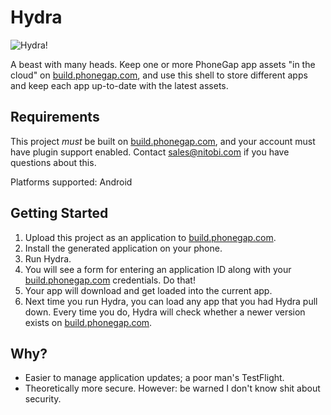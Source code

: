 Hydra
====

![Hydra!](http://github.com/filmaj/hydra/raw/master/img/icon128.png)

A beast with many heads. Keep one or more PhoneGap app assets "in the cloud" on
[build.phonegap.com](http://build.phonegap.com), and use this shell to
store different apps and keep each app up-to-date with the latest
assets.

Requirements
----

This project _must_ be built on [build.phonegap.com](http://build.phonegap.com),
and your account must have plugin support enabled. Contact [sales@nitobi.com](mailto:sales@nitobi.com)
if you have questions about this.

Platforms supported: Android

Getting Started
----

1. Upload this project as an application to [build.phonegap.com](http://build.phonegap.com).
2. Install the generated application on your phone.
3. Run Hydra.
4. You will see a form for entering an application ID along with your [build.phonegap.com](http://build.phonegap.com) credentials. Do that!
5. Your app will download and get loaded into the current app.
6. Next time you run Hydra, you can load any app that you had Hydra pull down. Every time you do, Hydra will check whether a newer version exists on [build.phonegap.com](http://build.phonegap.com).

Why?
----

* Easier to manage application updates; a poor man's TestFlight.
* Theoretically more secure. However: be warned I don't know shit about
  security.
